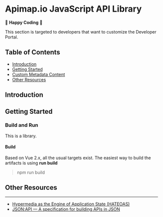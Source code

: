 Apimap.io JavaScript API Library
=====

🥳 **Happy Coding** 🥳

This section is targeted to developers that want to customize the Developer Portal.

## Table of Contents

* [Introduction](#introduction)
* [Getting Started](#getting-started)
* [Custom Metadata Content](#custom-metadata-content)
* [Other Resources](#other-resources)

## Introduction

## Getting Started

### Build and Run

This is a library.

#### Build 

Based on Vue 2.x, all the usual targets exist. The easiest way to build the artifacts is using **run build**

> npm run build

## Other Resources
___

- [Hypermedia as the Engine of Application State (HATEOAS) ](https://en.wikipedia.org/wiki/HATEOAS)
- [JSON:API — A specification for building APIs in JSON](https://jsonapi.org/)